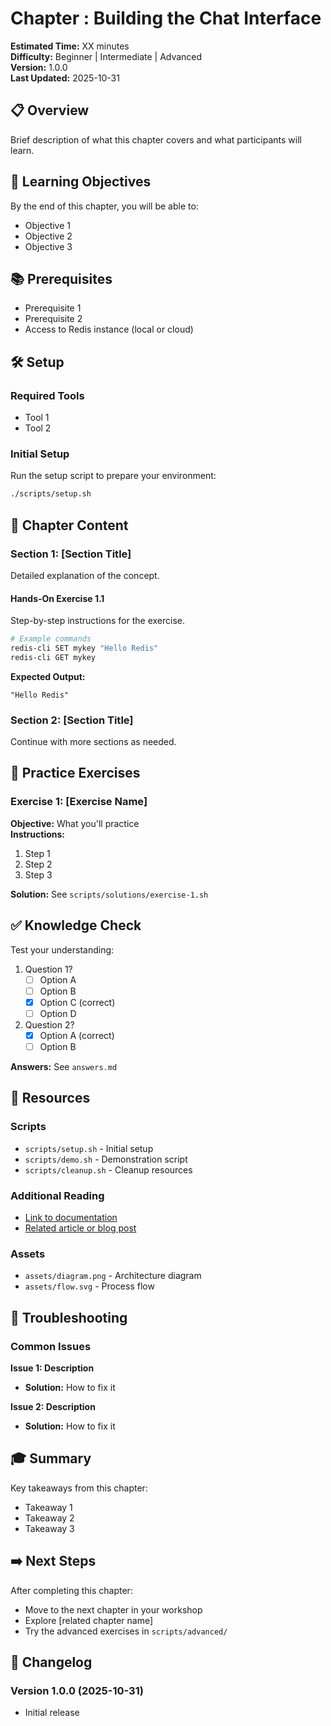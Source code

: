 # Chapter : Building the Chat Interface

**Estimated Time:** XX minutes  
**Difficulty:** Beginner | Intermediate | Advanced  
**Version:** 1.0.0  
**Last Updated:** 2025-10-31

## 📋 Overview

Brief description of what this chapter covers and what participants will learn.

## 🎯 Learning Objectives

By the end of this chapter, you will be able to:
- Objective 1
- Objective 2
- Objective 3

## 📚 Prerequisites

- Prerequisite 1
- Prerequisite 2
- Access to Redis instance (local or cloud)

## 🛠️ Setup

### Required Tools
- Tool 1
- Tool 2

### Initial Setup
Run the setup script to prepare your environment:

```bash
./scripts/setup.sh
```

## 📖 Chapter Content

### Section 1: [Section Title]

Detailed explanation of the concept.

#### Hands-On Exercise 1.1

Step-by-step instructions for the exercise.

```bash
# Example commands
redis-cli SET mykey "Hello Redis"
redis-cli GET mykey
```

**Expected Output:**
```
"Hello Redis"
```

### Section 2: [Section Title]

Continue with more sections as needed.

## 🧪 Practice Exercises

### Exercise 1: [Exercise Name]
**Objective:** What you'll practice  
**Instructions:**
1. Step 1
2. Step 2
3. Step 3

**Solution:** See `scripts/solutions/exercise-1.sh`

## ✅ Knowledge Check

Test your understanding:

1. Question 1?
   - [ ] Option A
   - [ ] Option B
   - [x] Option C (correct)
   - [ ] Option D

2. Question 2?
   - [x] Option A (correct)
   - [ ] Option B

**Answers:** See `answers.md`

## 🔗 Resources

### Scripts
- `scripts/setup.sh` - Initial setup
- `scripts/demo.sh` - Demonstration script
- `scripts/cleanup.sh` - Cleanup resources

### Additional Reading
- [Link to documentation](https://redis.io/docs/)
- [Related article or blog post](#)

### Assets
- `assets/diagram.png` - Architecture diagram
- `assets/flow.svg` - Process flow

## 🐛 Troubleshooting

### Common Issues

**Issue 1: Description**
- **Solution:** How to fix it

**Issue 2: Description**
- **Solution:** How to fix it

## 🎓 Summary

Key takeaways from this chapter:
- Takeaway 1
- Takeaway 2
- Takeaway 3

## ➡️ Next Steps

After completing this chapter:
- Move to the next chapter in your workshop
- Explore [related chapter name]
- Try the advanced exercises in `scripts/advanced/`

## 📝 Changelog

### Version 1.0.0 (2025-10-31)
- Initial release
